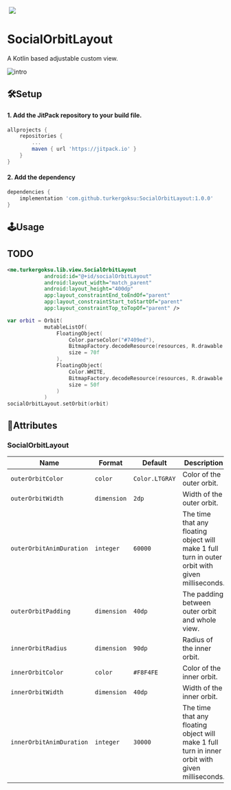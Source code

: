 [![]()]()
![](https://img.shields.io/badge/minSdkVersion-21-brightgreen.svg)

# SocialOrbitLayout
A Kotlin based adjustable custom view.

![intro](screenshots/intro.gif?raw=true)

## 🛠️Setup
#### 1. Add the JitPack repository to your build file.
```gradle
allprojects {
    repositories {
        ...
		maven { url 'https://jitpack.io' }
    }
}
```

#### 2. Add the dependency
```gradle
dependencies {
    implementation 'com.github.turkergoksu:SocialOrbitLayout:1.0.0'
}
```


## 🕹️Usage
## TODO
```xml
<me.turkergoksu.lib.view.SocialOrbitLayout
            android:id="@+id/socialOrbitLayout"
            android:layout_width="match_parent"
            android:layout_height="400dp"
            app:layout_constraintEnd_toEndOf="parent"
            app:layout_constraintStart_toStartOf="parent"
            app:layout_constraintTop_toTopOf="parent" />
```


```kotlin
var orbit = Orbit(
            mutableListOf(
                FloatingObject(
                    Color.parseColor("#7409ed"),
                    BitmapFactory.decodeResource(resources, R.drawable.dummy1),
                    size = 70f
                ),
                FloatingObject(
                    Color.WHITE,
                    BitmapFactory.decodeResource(resources, R.drawable.dummy2),
                    size = 50f
                )
            )
socialOrbitLayout.setOrbit(orbit)
```

## 📝Attributes
### SocialOrbitLayout
| Name | Format | Default | Description |
| ---- | ------ | ------- | ----------- |
|`outerOrbitColor`|`color`|`Color.LTGRAY`|Color of the outer orbit.|
|`outerOrbitWidth`|`dimension`|`2dp`|Width of the outer orbit.|
|`outerOrbitAnimDuration`|`integer`|`60000`|The time that any floating object will make 1 full turn in outer orbit with given milliseconds.|
|`outerOrbitPadding`|`dimension`|`40dp`|The padding between outer orbit and whole view.|
|`innerOrbitRadius`|`dimension`|`90dp`|Radius of the inner orbit.|
|`innerOrbitColor`|`color`|`#F8F4FE`|Color of the inner orbit.|
|`innerOrbitWidth`|`dimension`|`40dp`|Width of the inner orbit.|
|`innerOrbitAnimDuration`|`integer`|`30000`|The time that any floating object will make 1 full turn in inner orbit with given milliseconds.|
